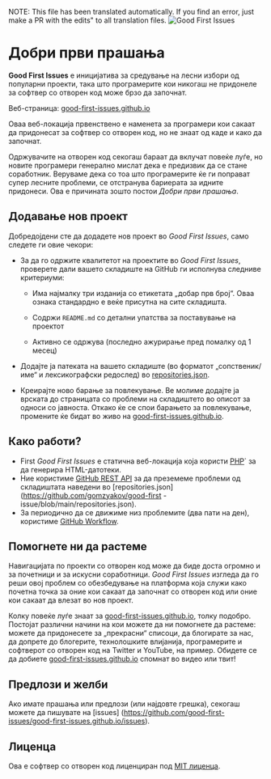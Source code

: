 NOTE: This file has been translated automatically. If you find an error, just make a PR with the edits" to all translation files.
![Good First Issues](../assets/github/social-preview.png)

# Добри први прашања

**Good First Issues** е иницијатива за средување на лесни избори од популарни проекти, така што програмерите кои никогаш не придонеле за софтвер со отворен код може брзо да започнат.

Веб-страница: [good-first-issues.github.io](https://good-first-issues.github.io)

Оваа веб-локација првенствено е наменета за програмери кои сакаат да придонесат за софтвер со отворен код, но не знаат од каде и како да започнат.

Одржувачите на отворен код секогаш бараат да вклучат повеќе луѓе, но новите програмери генерално мислат дека е предизвик да се стане соработник. Веруваме дека со тоа што програмерите ќе ги поправат супер лесните проблеми, се отстранува бариерата за идните придонеси. Ова е причината зошто постои *Добри први прашања*.

## Додавање нов проект

Добредојдени сте да додадете нов проект во *Good First Issues*, само следете ги овие чекори:

- За да го одржите квалитетот на проектите во *Good First Issues*, проверете дали вашето складиште на GitHub ги исполнува следниве критериуми:

     - Има најмалку три изданија со етикетата „добар прв број“. Оваа ознака стандардно е веќе присутна на сите складишта.

     - Содржи `README.md` со детални упатства за поставување на проектот

     - Активно се одржува (последно ажурирање пред помалку од 1 месец)

- Додајте ја патеката на вашето складиште (во форматот „сопственик/име“ и лексикографски редослед) во [repositories.json](https://github.com/gomzyakov/good-first-issue/blob/main/repositories.json).

- Креирајте ново барање за повлекување. Ве молиме додајте ја врската до страницата со проблеми на складиштето во описот за односи со јавноста. Откако ќе се спои барањето за повлекување, промените ќе бидат во живо на [good-first-issues.github.io](https://good-first-issues.github.io).

## Како работи?

- First *Good First Issues* е статична веб-локација која користи [PHP](https://www.php.net)` за да генерира HTML-датотеки.
- Ние користиме [GitHub REST API](https://docs.github.com/en/rest) за да преземеме проблеми од складиштата наведени во [repositories.json](https://github.com/gomzyakov/good-first -issue/blob/main/repositories.json).
- За периодично да се движиме низ проблемите (два пати на ден), користиме [GitHub Workflow](https://docs.github.com/en/actions/using-workflows).

## Помогнете ни да растеме

Навигацијата по проекти со отворен код може да биде доста огромно и за почетници и за искусни соработници. *Good First Issues* изгледа да го реши овој проблем со обезбедување на платформа која служи како почетна точка за оние кои сакаат да започнат со отворен код или оние кои сакаат да влезат во нов проект.

Колку повеќе луѓе знаат за [good-first-issues.github.io](https://good-first-issues.github.io), толку подобро. Постојат различни начини на кои можете да ни помогнете да растеме: можете да придонесете за „прекрасни“ списоци, да блогирате за нас, да допрете до блогерите, технолошките влијанија, програмерите и софтверот со отворен код на Twitter и YouTube, на пример. Обидете се да добиете [good-first-issues.github.io](https://good-first-issues.github.io) спомнат во видео или твит!

## Предлози и желби

Ако имате прашања или предлози (или најдовте грешка), секогаш можете да пишувате на [issues] (https://github.com/good-first-issues/good-first-issues.github.io/issues).

## Лиценца

Ова е софтвер со отворен код лиценциран под [MIT лиценца](https://github.com/good-first-issues/good-first-issues.github.io/blob/main/LICENSE).
